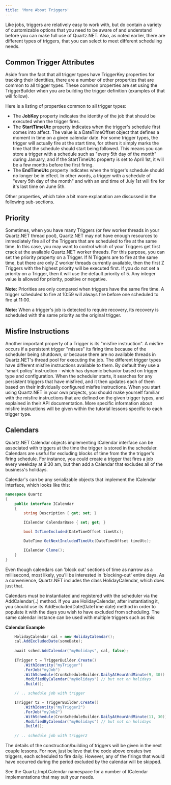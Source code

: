 ```yaml
---
title: 'More About Triggers'
---
```


Like jobs, triggers are relatively easy to work with, but do contain a variety of customizable options that you need to
be aware of and understand before you can make full use of Quartz.NET. Also, as noted earlier, there are different types of triggers, 
that you can select to meet different scheduling needs.

## Common Trigger Attributes

Aside from the fact that all trigger types have TriggerKey properties for tracking their identities, 
there are a number of other properties that are common to all trigger types. These common properties are set using the TriggerBuilder
when you are building the trigger definition (examples of that will follow).

Here is a listing of properties common to all trigger types:

* The **JobKey** property indicates the identity of the job that should be executed when the trigger fires.
* The **StartTimeUtc** property indicates when the trigger's schedule first comes into affect. 
The value is a DateTimeOffset object that defines a moment in time on a given calendar date. 
For some trigger types, the trigger will actually fire at the start time, for others it simply marks the time that the schedule should start being followed. 
This means you can store a trigger with a schedule such as "every 5th day of the month" during January, and if the StartTimeUtc property is set to April 1st,
 it will be a few months before the first firing.
* The **EndTimeUtc** property indicates when the trigger's schedule should no longer be in effect.
In other words, a trigger with a schedule of "every 5th day of the month" and with an end time of July 1st will fire for it's last time on June 5th.

Other properties, which take a bit more explanation are discussed in the following sub-sections.

## Priority

Sometimes, when you have many Triggers (or few worker threads in your Quartz.NET thread pool), Quartz.NET may not have enough resources to immediately fire all
of the Triggers that are scheduled to fire at the same time. In this case, you may want to control which of your Triggers get first crack at the available Quartz.NET worker threads.
For this purpose, you can set the priority property on a Trigger. If N Triggers are to fire at the same time, but there are only Z worker threads currently available,
then the first Z Triggers with the highest priority will be executed first. If you do not set a priority on a Trigger, then it will use the default priority of 5.
Any integer value is allowed for priority, positive or negative.

**Note:** Priorities are only compared when triggers have the same fire time. A trigger scheduled to fire at 10:59 will always fire before one scheduled to fire at 11:00.

**Note:** When a trigger's job is detected to require recovery, its recovery is scheduled with the same priority as the original trigger.

## Misfire Instructions

Another important property of a Trigger is its "misfire instruction". A misfire occurs if a persistent trigger "misses" its firing time because of the scheduler being shutdown,
or because there are no available threads in Quartz.NET's thread pool for executing the job. 
The different trigger types have different misfire instructions available to them. 
By default they use a 'smart policy' instruction - which has dynamic behavior based on trigger type and configuration. 
When the scheduler starts, it searches for any persistent triggers that have misfired, and it then updates each of them based on their individually 
configured misfire instructions. When you start using Quartz.NET in your own projects, you should make yourself familiar with the misfire instructions
that are defined on the given trigger types, and explained in their API documentation. More specific information about misfire instructions will be given within
the tutorial lessons specific to each trigger type.

## Calendars

Quartz.NET Calendar objects implementing ICalendar interface can be associated with triggers at the time the trigger is stored in the scheduler. 
Calendars are useful for excluding blocks of time from the the trigger's firing schedule. For instance, you could 
create a trigger that fires a job every weekday at 9:30 am, but then add a Calendar that excludes all of the business's holidays.

Calendar's can be any serializable objects that implement the ICalendar interface, which looks like this:

```csharp
namespace Quartz
{
	public interface ICalendar
	{
		string Description { get; set; }

		ICalendar CalendarBase { set; get; }

		bool IsTimeIncluded(DateTimeOffset timeUtc);

		DateTime GetNextIncludedTimeUtc(DateTimeOffset timeUtc);

		ICalendar Clone();
	}
} 
```
Even though calendars can 'block out' sections of time as narrow as a millisecond, most likely, you'll be interested in 
'blocking-out' entire days. As a convenience, Quartz.NET includes the class HolidayCalendar, which does just that.

Calendars must be instantiated and registered with the scheduler via the AddCalendar(..) method. If you use HolidayCalendar, 
after instantiating it, you should use its AddExcludedDate(DateTime date) method in order to populate it with the days you wish 
to have excluded from scheduling. The same calendar instance can be used with multiple triggers such as this:

__Calendar Example__

```csharp
    HolidayCalendar cal = new HolidayCalendar();
    cal.AddExcludedDate(someDate);
    
    await sched.AddCalendar("myHolidays", cal, false);
    
	ITrigger t = TriggerBuilder.Create()
		.WithIdentity("myTrigger")
		.ForJob("myJob")
		.WithSchedule(CronScheduleBuilder.DailyAtHourAndMinute(9, 30)) // execute job daily at 9:30
		.ModifiedByCalendar("myHolidays") // but not on holidays
		.Build();

	// .. schedule job with trigger

	ITrigger t2 = TriggerBuilder.Create()
		.WithIdentity("myTrigger2")
		.ForJob("myJob2")
		.WithSchedule(CronScheduleBuilder.DailyAtHourAndMinute(11, 30)) // execute job daily at 11:30
		.ModifiedByCalendar("myHolidays") // but not on holidays
		.Build();
    
    // .. schedule job with trigger2 
```
	
The details of the construction/building of triggers will be given in the next couple lessons.
For now, just believe that the code above creates two triggers, each scheduled to fire daily.
However, any of the firings that would have occurred during the period excluded by the calendar will be skipped.

See the Quartz.Impl.Calendar namespace for a number of ICalendar implementations that may suit your needs.
